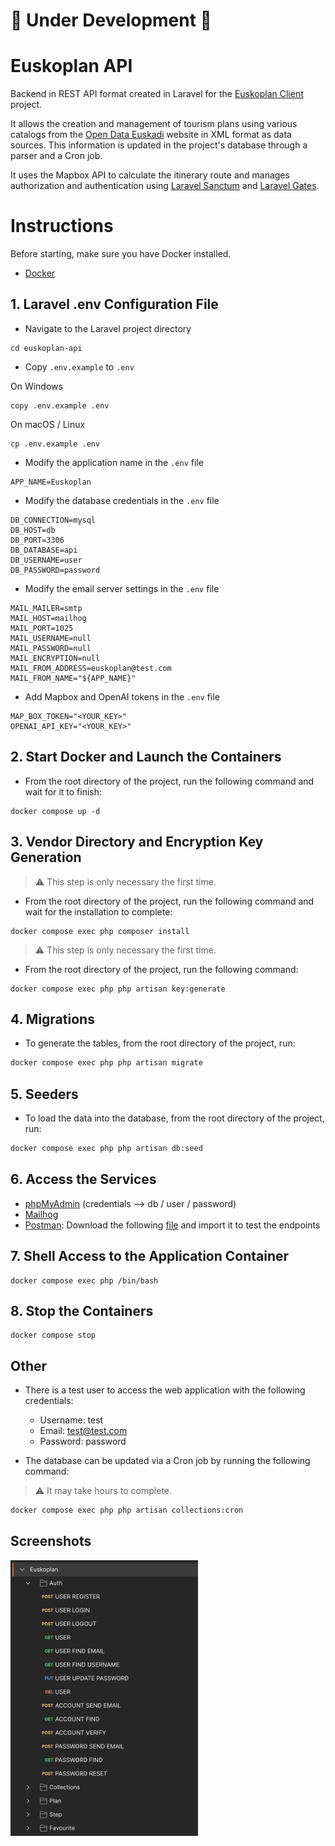 
# 🚧 Under Development 🚧

# Euskoplan API

Backend in REST API format created in Laravel for the [Euskoplan Client](https://github.com/asier-ortiz/euskoplan-client) project.

It allows the creation and management of tourism plans using various catalogs from the [Open Data Euskadi](https://opendata.euskadi.eus/inicio/) website in XML format as data sources. This information is updated in the project's database through a parser and a Cron job.

It uses the Mapbox API to calculate the itinerary route and manages authorization and authentication using [Laravel Sanctum](https://laravel.com/docs/10.x/sanctum) and [Laravel Gates](https://laravel.com/docs/10.x/authorization#gates).

# Instructions

Before starting, make sure you have Docker installed.

- [Docker](https://www.docker.com/)

## 1. Laravel .env Configuration File

- Navigate to the Laravel project directory

```shell
cd euskoplan-api
```

- Copy `.env.example` to `.env`

On Windows

```shell
copy .env.example .env
```

On macOS / Linux

```shell
cp .env.example .env
```

- Modify the application name in the `.env` file

```text
APP_NAME=Euskoplan
```

- Modify the database credentials in the `.env` file

```text
DB_CONNECTION=mysql
DB_HOST=db
DB_PORT=3306
DB_DATABASE=api
DB_USERNAME=user
DB_PASSWORD=password
```

- Modify the email server settings in the `.env` file

```text
MAIL_MAILER=smtp
MAIL_HOST=mailhog
MAIL_PORT=1025
MAIL_USERNAME=null
MAIL_PASSWORD=null
MAIL_ENCRYPTION=null
MAIL_FROM_ADDRESS=euskoplan@test.com
MAIL_FROM_NAME="${APP_NAME}"
```

- Add Mapbox and OpenAI tokens in the `.env` file

```text
MAP_BOX_TOKEN="<YOUR_KEY>"
OPENAI_API_KEY="<YOUR_KEY>"
```

## 2. Start Docker and Launch the Containers

- From the root directory of the project, run the following command and wait for it to finish:

```shell
docker compose up -d
```

## 3. Vendor Directory and Encryption Key Generation

> :warning: This step is only necessary the first time.

- From the root directory of the project, run the following command and wait for the installation to complete:

```shell
docker compose exec php composer install
```

> :warning: This step is only necessary the first time.

- From the root directory of the project, run the following command:

```shell
docker compose exec php php artisan key:generate
```

## 4. Migrations

- To generate the tables, from the root directory of the project, run:

```bash
docker compose exec php php artisan migrate
```

## 5. Seeders

- To load the data into the database, from the root directory of the project, run:

```bash
docker compose exec php php artisan db:seed
```

## 6. Access the Services

- [phpMyAdmin](http://localhost:8081) (credentials --> db / user / password)
- [Mailhog](http://localhost:8025/)
- [Postman](https://www.postman.com/): Download the following [file](https://drive.google.com/file/d/1KtY4w0z94aVRbSv4h-5wdPcGCgjUzA68/view?usp=sharing) and import it to test the endpoints

## 7. Shell Access to the Application Container

```shell
docker compose exec php /bin/bash
```

## 8. Stop the Containers

```shell
docker compose stop
```

## Other

- There is a test user to access the web application with the following credentials:
    - Username: test
    - Email: test@test.com
    - Password: password

- The database can be updated via a Cron job by running the following command:

> :warning: It may take hours to complete.

```bash
docker compose exec php php artisan collections:cron
```

## Screenshots

<img src="screenshots/screenshot-1.png" width="300">
